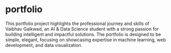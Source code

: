 # portfolio
This portfolio project highlights the professional journey and skills of Vaibhav Gaikwad, an AI &amp; Data Science student with a strong passion for building intelligent and impactful solutions. The portfolio is designed to be simple, elegant,  focusing on showcasing expertise in machine learning, web development, and data visualization.
